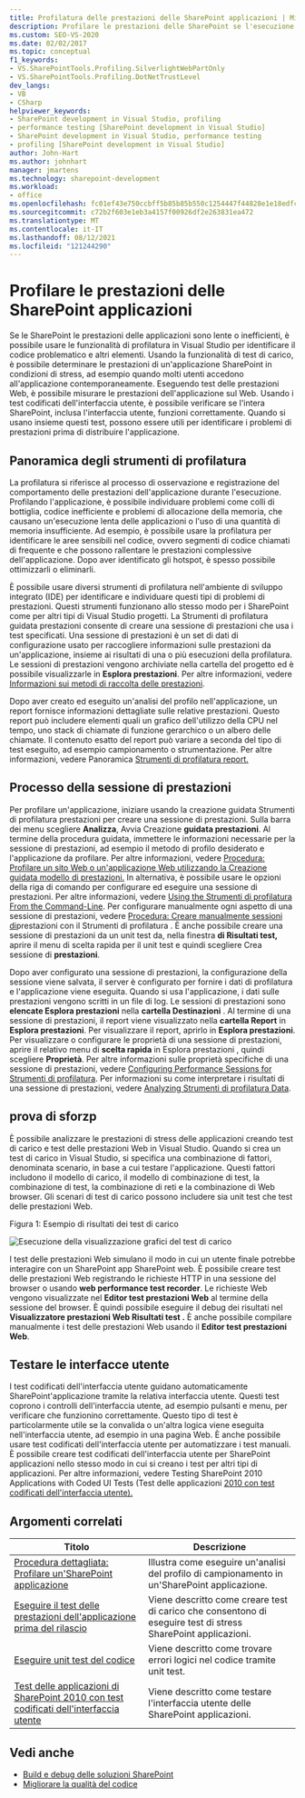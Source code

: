 ```yaml
---
title: Profilatura delle prestazioni delle SharePoint applicazioni | Microsoft Docs
description: Profilare le prestazioni delle SharePoint se l'esecuzione è lenta o inefficiente. Usare Visual Studio di profilatura per trovare codice problematico.
ms.custom: SEO-VS-2020
ms.date: 02/02/2017
ms.topic: conceptual
f1_keywords:
- VS.SharePointTools.Profiling.SilverlightWebPartOnly
- VS.SharePointTools.Profiling.DotNetTrustLevel
dev_langs:
- VB
- CSharp
helpviewer_keywords:
- SharePoint development in Visual Studio, profiling
- performance testing [SharePoint development in Visual Studio]
- SharePoint development in Visual Studio, performance testing
- profiling [SharePoint development in Visual Studio]
author: John-Hart
ms.author: johnhart
manager: jmartens
ms.technology: sharepoint-development
ms.workload:
- office
ms.openlocfilehash: fc01ef43e750ccbff5b85b85b550c1254447f44828e1e18edfc4a169b1682d5a
ms.sourcegitcommit: c72b2f603e1eb3a4157f00926df2e263831ea472
ms.translationtype: MT
ms.contentlocale: it-IT
ms.lasthandoff: 08/12/2021
ms.locfileid: "121244290"
---
```

# <a name="profile-the-performance-of-sharepoint-applications"></a>Profilare le prestazioni delle SharePoint applicazioni

Se le SharePoint le prestazioni delle applicazioni sono lente o inefficienti, è possibile usare le funzionalità di profilatura in Visual Studio per identificare il codice problematico e altri elementi. Usando la funzionalità di test di carico, è possibile determinare le prestazioni di un'applicazione SharePoint in condizioni di stress, ad esempio quando molti utenti accedono all'applicazione contemporaneamente. Eseguendo test delle prestazioni Web, è possibile misurare le prestazioni dell'applicazione sul Web. Usando i test codificati dell'interfaccia utente, è possibile verificare se l'intera SharePoint, inclusa l'interfaccia utente, funzioni correttamente. Quando si usano insieme questi test, possono essere utili per identificare i problemi di prestazioni prima di distribuire l'applicazione.

## <a name="profile-tools-overview"></a>Panoramica degli strumenti di profilatura

La profilatura si riferisce al processo di osservazione e registrazione del comportamento delle prestazioni dell'applicazione durante l'esecuzione. Profilando l'applicazione, è possibile individuare problemi come colli di bottiglia, codice inefficiente e problemi di allocazione della memoria, che causano un'esecuzione lenta delle applicazioni o l'uso di una quantità di memoria insufficiente. Ad esempio, è possibile usare la profilatura per identificare le aree sensibili nel codice, ovvero segmenti di codice chiamati di frequente e che possono rallentare le prestazioni complessive dell'applicazione. Dopo aver identificato gli hotspot, è spesso possibile ottimizzarli o eliminarli.

È possibile usare diversi strumenti di profilatura nell'ambiente di sviluppo integrato (IDE) per identificare e individuare questi tipi di problemi di prestazioni. Questi strumenti funzionano allo stesso modo per i SharePoint come per altri tipi di Visual Studio progetti. La Strumenti di profilatura guidata prestazioni consente di creare una sessione di prestazioni che usa i test specificati. Una sessione di prestazioni è un set di dati di configurazione usato per raccogliere informazioni sulle prestazioni da un'applicazione, insieme ai risultati di una o più esecuzioni della profilatura. Le sessioni di prestazioni vengono archiviate nella cartella del progetto ed è possibile visualizzarle in **Esplora prestazioni**. Per altre informazioni, vedere [Informazioni sui metodi di raccolta delle prestazioni](../profiling/understanding-performance-collection-methods.md).

Dopo aver creato ed eseguito un'analisi del profilo nell'applicazione, un report fornisce informazioni dettagliate sulle relative prestazioni. Questo report può includere elementi quali un grafico dell'utilizzo della CPU nel tempo, uno stack di chiamate di funzione gerarchico o un albero delle chiamate. Il contenuto esatto del report può variare a seconda del tipo di test eseguito, ad esempio campionamento o strumentazione. Per altre informazioni, vedere Panoramica [Strumenti di profilatura report.](../profiling/performance-report-overview.md)

## <a name="performance-session-process"></a>Processo della sessione di prestazioni

Per profilare un'applicazione, iniziare usando la creazione guidata Strumenti di profilatura prestazioni per creare una sessione di prestazioni. Sulla barra dei menu scegliere **Analizza**, Avvia Creazione **guidata prestazioni**. Al termine della procedura guidata, immettere le informazioni necessarie per la sessione di prestazioni, ad esempio il metodo di profilo desiderato e l'applicazione da profilare. Per altre informazioni, vedere [Procedura: Profilare un sito Web o un'applicazione Web utilizzando la Creazione guidata modello di prestazioni.](../profiling/how-to-collect-performance-data-for-a-web-site.md) In alternativa, è possibile usare le opzioni della riga di comando per configurare ed eseguire una sessione di prestazioni. Per altre informazioni, vedere [Using the Strumenti di profilatura From the Command-Line](../profiling/using-the-profiling-tools-from-the-command-line.md). Per configurare manualmente ogni aspetto di una sessione di prestazioni, vedere [Procedura: Creare manualmente sessioni di](../profiling/how-to-manually-create-performance-sessions.md)prestazioni con il Strumenti di profilatura . È anche possibile creare una sessione di prestazioni da un unit test da, nella finestra **di Risultati test,** aprire il menu di scelta rapida per il unit test e quindi scegliere Crea sessione di **prestazioni**.

Dopo aver configurato una sessione di prestazioni, la configurazione della sessione viene salvata, il server è configurato per fornire i dati di profilatura e l'applicazione viene eseguita. Quando si usa l'applicazione, i dati sulle prestazioni vengono scritti in un file di log. Le sessioni di prestazioni sono **elencate Esplora prestazioni** nella **cartella Destinazioni** . Al termine di una sessione di prestazioni, il report viene visualizzato nella **cartella Report** in **Esplora prestazioni**. Per visualizzare il report, aprirlo in **Esplora prestazioni**. Per visualizzare o configurare le proprietà di una sessione di prestazioni, aprire il relativo menu di **scelta rapida** in Esplora prestazioni , quindi scegliere **Proprietà**. Per altre informazioni sulle proprietà specifiche di una sessione di prestazioni, vedere [Configuring Performance Sessions for Strumenti di profilatura](../profiling/configuring-performance-sessions.md). Per informazioni su come interpretare i risultati di una sessione di prestazioni, vedere [Analyzing Strumenti di profilatura Data](../profiling/analyzing-performance-tools-data.md).

## <a name="stress-test"></a>prova di sforzp

È possibile analizzare le prestazioni di stress delle applicazioni creando test di carico e test delle prestazioni Web in Visual Studio. Quando si crea un test di carico in Visual Studio, si specifica una combinazione di fattori, denominata scenario, in base a cui testare l'applicazione. Questi fattori includono il modello di carico, il modello di combinazione di test, la combinazione di test, la combinazione di reti e la combinazione di Web browser. Gli scenari di test di carico possono includere sia unit test che test delle prestazioni Web.

Figura 1: Esempio di risultati dei test di carico

![Esecuzione della visualizzazione grafici del test di carico](../sharepoint/media/load-webgraphs.png "Esecuzione della visualizzazione grafici del test di carico")

I test delle prestazioni Web simulano il modo in cui un utente finale potrebbe interagire con un SharePoint app SharePoint web. È possibile creare test delle prestazioni Web registrando le richieste HTTP in una sessione del browser o usando **web performance test recorder**. Le richieste Web vengono visualizzate nel **Editor test prestazioni Web** al termine della sessione del browser. È quindi possibile eseguire il debug dei risultati nel **Visualizzatore prestazioni Web Risultati test .** È anche possibile compilare manualmente i test delle prestazioni Web usando il **Editor test prestazioni Web**.

## <a name="test-user-interfaces"></a>Testare le interfacce utente

I test codificati dell'interfaccia utente guidano automaticamente SharePoint'applicazione tramite la relativa interfaccia utente. Questi test coprono i controlli dell'interfaccia utente, ad esempio pulsanti e menu, per verificare che funzionino correttamente. Questo tipo di test è particolarmente utile se la convalida o un'altra logica viene eseguita nell'interfaccia utente, ad esempio in una pagina Web. È anche possibile usare test codificati dell'interfaccia utente per automatizzare i test manuali. È possibile creare test codificati dell'interfaccia utente per SharePoint applicazioni nello stesso modo in cui si creano i test per altri tipi di applicazioni. Per altre informazioni, vedere Testing SharePoint 2010 Applications with Coded UI Tests (Test delle applicazioni [2010 con test codificati dell'interfaccia utente).](/previous-versions/visualstudio/visual-studio-2015/test/testing-sharepoint-2010-applications-with-coded-ui-tests?preserve-view=true&view=vs-2015)

## <a name="related-topics"></a>Argomenti correlati

|Titolo|Descrizione|
|-----------|-----------------|
|[Procedura dettagliata: Profilare un'SharePoint applicazione](../sharepoint/walkthrough-profiling-a-sharepoint-application.md)|Illustra come eseguire un'analisi del profilo di campionamento in un'SharePoint applicazione.|
|[Eseguire il test delle prestazioni dell'applicazione prima del rilascio](/azure/devops/test/load-test/run-performance-tests-app-before-release?view=vsts&preserve-view=true)|Viene descritto come creare test di carico che consentono di eseguire test di stress SharePoint applicazioni.|
|[Eseguire unit test del codice](../test/unit-test-your-code.md)|Viene descritto come trovare errori logici nel codice tramite unit test.|
|[Test delle applicazioni di SharePoint 2010 con test codificati dell'interfaccia utente](/previous-versions/visualstudio/visual-studio-2015/test/testing-sharepoint-2010-applications-with-coded-ui-tests?preserve-view=true&view=vs-2015)|Viene descritto come testare l'interfaccia utente delle SharePoint applicazioni.|

## <a name="see-also"></a>Vedi anche

- [Build e debug delle soluzioni SharePoint](../sharepoint/building-and-debugging-sharepoint-solutions.md)
- [Migliorare la qualità del codice](../test/improve-code-quality.md)